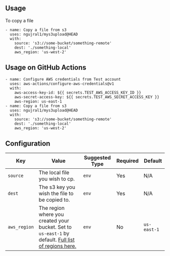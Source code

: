 ## Usage
To copy a file
```
- name: Copy a file from s3
  uses: ngujral1/mys3upload@HEAD
  with:
    source: 's3://some-bucket/something-remote'
    dest: './something-local'
    aws_region: 'us-west-2'
```

## Usage on GitHub Actions

```
- name: Configure AWS credentials from Test account
  uses: aws-actions/configure-aws-credentials@v1
  with:
    aws-access-key-id: ${{ secrets.TEST_AWS_ACCESS_KEY_ID }}
    aws-secret-access-key: ${{ secrets.TEST_AWS_SECRET_ACCESS_KEY }}
    aws-region: us-east-1
- name: Copy a file from s3
  uses: ngujral1/mys3upload@HEAD
  with:
    source: 's3://some-bucket/something-remote'
    dest: './something-local'
    aws_region: 'us-west-2'    
```

## Configuration

| Key | Value | Suggested Type | Required | Default |
| ------------- | ------------- | ------------- | ------------- | ------------- |
| `source` | The local file you wish to cp. | `env` | Yes | N/A |
| `dest` | The s3 key you wish the file to be copied to. | `env` | Yes | N/A |
| `aws_region` | The region where you created your bucket. Set to `us-east-1` by default. [Full list of regions here.](https://docs.aws.amazon.com/AWSEC2/latest/UserGuide/using-regions-availability-zones.html#concepts-available-regions) | `env` | No | `us-east-1` |
